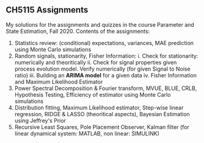 ## CH5115 Assignments
My solutions for the assignments and quizzes in the course Parameter and State Estimation, Fall 2020. Contents of the assignments:
1. Statistics review: (conditional) expectations, variances, MAE prediction using Monte Carlo simulations
2. Random signals, stationarity, Fisher Information:
  i.   Check for stationarity: numerically and theoritically
  ii.  Check for signal properties given process evolution model. Verify numerically (for given Signal to Noise ratio)
  iii. Building an **ARIMA model** for a given data
  iv.  Fisher Information and Maximum Likelihood Estimator
3. Power Spectral Decomposition & Fourier transform, MVUE, BLUE, CRLB, Hypothesis Testing, Efficiency of estimator using Monte Carlo simulations
4. Distribution fitting, Maximum Likelihood estimator, Step-wise linear regression, RIDGE & LASSO (theoritical aspects), Bayesian Estimation using Jeffrey's Prior
5. Recursive Least Squares, Pole Placement Observer, Kalman filter (for linear dynamical system: MATLAB, non linear: SIMULINK)
